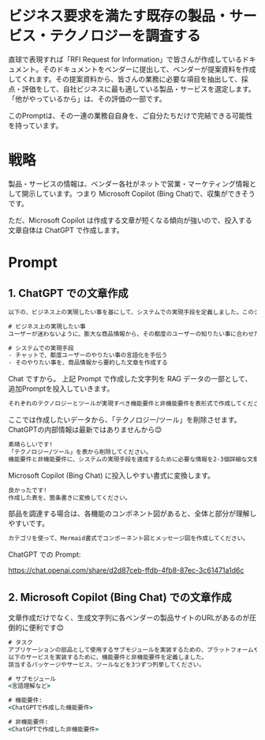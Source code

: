 # ビジネス要求を満たす既存の製品・サービス・テクノロジーを調査する

直球で表現すれば「RFI Request for Information」で皆さんが作成しているドキュメント。そのドキュメントをベンダーに提出して、ベンダーが提案資料を作成してくれます。その提案資料から、皆さんの業務に必要な項目を抽出して、採点・評価をして、自社ビジネスに最も適している製品・サービスを選定します。「他がやっているから」は、その評価の一部です。

このPromptは、その一連の業務自自身を、ご自分たちだけで完結できる可能性を持っています。

# 戦略

製品・サービスの情報は、ベンダー各社がネットで営業・マーケティング情報として開示しています。つまり Microsoft Copilot (Bing Chat)で、収集ができそうです。

ただ、Microsoft Copilot は作成する文章が短くなる傾向が強いので、投入する文章自体は ChatGPT で作成します。


# Prompt

## 1. ChatGPT での文章作成

```cmd
以下の、ビジネス上の実現したい事を基にして、システムでの実現手段を定義しました。このシステムでの実現手段を実装する上で、どんな技術あるいはツールが必要ですか?詳細な情報を教えてください。

# ビジネス上の実現したい事
ユーザーが迷わないように、膨大な商品情報から、その都度のユーザーの知りたい事に合わせた情報を提供したい。

# システムでの実現手段
- チャットで、都度ユーザーのやりたい事の言語化を手伝う
- そのやりたい事を、商品情報から要約した文章を作成する
```

Chat ですから。
上記 Prompt で作成した文字列を RAG データの一部として、追加Promptを投入していきます。

```cmd
それぞれのテクノロジーとツールが実現すべき機能要件と非機能要件を表形式で作成してください。
```

ここでは作成したいデータから、「テクノロジー/ツール」を削除させます。ChatGPTの内部情報は最新ではありませんから😊

```cmd
素晴らしいです!
「テクノロジー/ツール」を表から削除してください。
機能要件と非機能要件に、システムの実現手段を達成するために必要な情報を2-3個詳細な文章で追加してください。
```

Microsoft Copilot (Bing Chat) に投入しやすい書式に変換します。

```cmd
良かったです!
作成した表を、箇条書きに変換してください。
```

部品を調達する場合は、各機能のコンポネント図があると、全体と部分が理解しやすいです。


```cmd
カテゴリを使って、Mermaid書式でコンポーネント図とメッセージ図を作成してください。
```

ChatGPT での Prompt:

https://chat.openai.com/share/d2d87ceb-ffdb-4fb8-87ec-3c61471a1d6c

## 2. Microsoft Copilot (Bing Chat) での文章作成

文章作成だけでなく、生成文字列に各ベンダーの製品サイトのURLがあるのが圧倒的に便利です😊

```cmd
# タスク
アプリケーションの部品として使用するサブモジュールを実装するための、プラットフォームや製品・サービスを探しています。
以下のサービスを実装するために、機能要件と非機能要件を定義しました。
該当するパッケージやサービス、ツールなどを3つずつ列挙してください。

# サブモジュール
<言語理解など>

# 機能要件:
<ChatGPTで作成した機能要件>

# 非機能要件:
<ChatGPTで作成した非機能要件>

```